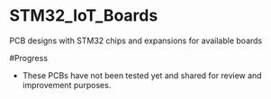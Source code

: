 # STM32_IoT_Boards
PCB designs with STM32 chips and expansions for available boards

#Progress
* These PCBs have not been tested yet and shared for review and improvement purposes.
